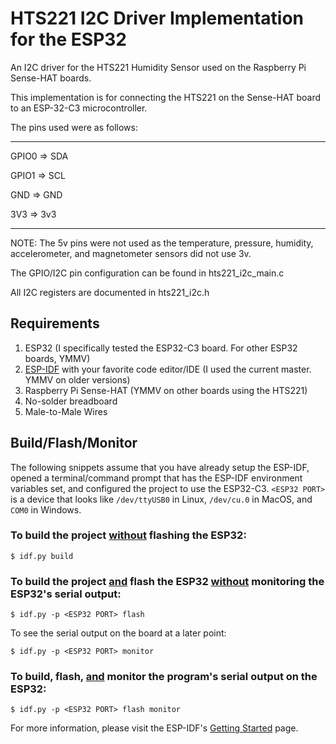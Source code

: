 # HTS221 I2C Driver Implementation for the ESP32

An I2C driver for the HTS221 Humidity Sensor used on the Raspberry Pi Sense-HAT boards.

This implementation is for connecting the HTS221 on the Sense-HAT board to an ESP-32-C3 microcontroller.

The pins used were as follows:

---------------

GPIO0 => SDA

GPIO1 => SCL

GND => GND

3V3 => 3v3

---------------

NOTE: The 5v pins were not used as the temperature, pressure, humidity, accelerometer, and magnetometer sensors did not use 3v.

The GPIO/I2C pin configuration can be found in hts221_i2c_main.c

All I2C registers are documented in hts221_i2c.h

  

## Requirements
 1. ESP32 (I specifically tested the ESP32-C3 board. For other ESP32 boards, YMMV)
 2. [ESP-IDF](https://docs.espressif.com/projects/esp-idf/en/latest/esp32c3/get-started/index.html) with your favorite code editor/IDE (I used the current master. YMMV on older versions)
 3. Raspberry Pi Sense-HAT (YMMV on other boards using the HTS221)
 4. No-solder breadboard
 5. Male-to-Male Wires
## Build/Flash/Monitor
The following snippets assume that you have already  setup the ESP-IDF, opened a terminal/command prompt that has the ESP-IDF environment variables set, and configured the project to use the ESP32-C3. `<ESP32 PORT>` is a device that looks like `/dev/ttyUSB0` in Linux, `/dev/cu.0` in MacOS, and `COM0` in Windows.
### To build the project <ins>without</ins> flashing the ESP32:
    $ idf.py build
### To build the project <ins>and</ins> flash the ESP32 <ins>without</ins> monitoring the ESP32's serial output:
    $ idf.py -p <ESP32 PORT> flash
To see the serial output on the board at a later point:

    $ idf.py -p <ESP32 PORT> monitor

### To build, flash, <ins>and</ins> monitor the program's serial output on the ESP32:

    $ idf.py -p <ESP32 PORT> flash monitor

For more information, please visit the ESP-IDF's [Getting Started](https://docs.espressif.com/projects/esp-idf/en/latest/esp32c3/get-started/index.html) page.
